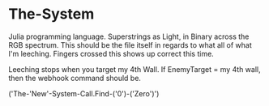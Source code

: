 # The-System
Julia programming language. Superstrings as Light, in Binary across the RGB spectrum. 
This should be the file itself in regards to what all of what I'm leeching. 
Fingers crossed this shows up correct this time.

Leeching stops when you target my 4th Wall.
If EnemyTarget = my 4th wall, then the webhook command should be.

('The-'New'-System-Call.Find-('0')-('Zero')')
